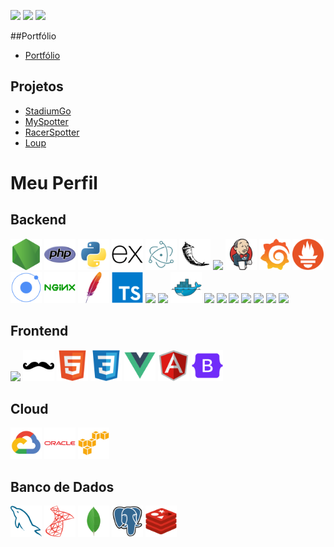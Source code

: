 
<div> 

  <a href="https://instagram.com/amdcampo" target="_blank"><img src="https://img.shields.io/badge/-Instagram-%23E4405F?style=for-the-badge&logo=instagram&logoColor=white" target="_blank"></a>
  <a href = "mailto:alex.mdcampo@gmail.com"><img src="https://img.shields.io/badge/-Gmail-%23333?style=for-the-badge&logo=gmail&logoColor=white" target="_blank"></a>
  <a href="https://www.linkedin.com/in/alexdelcampo/" target="_blank"><img src="https://img.shields.io/badge/-LinkedIn-%230077B5?style=for-the-badge&logo=linkedin&logoColor=white" target="_blank"></a> 

##Portfólio
- [Portfólio](https://alexcampo.tech/)

## Projetos
- [StadiumGo](https://stadiumgo.io/)
- [MySpotter](https://myspotter.app/)
- [RacerSpotter](https://racerspotter.app/)
- [Loup](https://louphub.com.br/)

# Meu Perfil

## Backend
<img src="https://raw.githubusercontent.com/devicons/devicon/master/icons/nodejs/nodejs-original.svg" height="50">
<img src="https://raw.githubusercontent.com/devicons/devicon/master/icons/php/php-original.svg" height="50">
<img src="https://raw.githubusercontent.com/devicons/devicon/master/icons/python/python-original.svg" height="50">
<img src="https://raw.githubusercontent.com/devicons/devicon/master/icons/express/express-original.svg" height="50">
<img src="https://raw.githubusercontent.com/devicons/devicon/master/icons/electron/electron-original.svg" height="50">
<img src="https://raw.githubusercontent.com/devicons/devicon/master/icons/flask/flask-original.svg" height="50">
<img src="https://seeklogo.com/images/K/kibana-logo-3CB40921E7-seeklogo.com.png" height="50">
<img src="https://raw.githubusercontent.com/devicons/devicon/master/icons/jenkins/jenkins-original.svg" height="50">
<img src="https://raw.githubusercontent.com/devicons/devicon/master/icons/grafana/grafana-original.svg" height="50">
<img src="https://raw.githubusercontent.com/devicons/devicon/master/icons/prometheus/prometheus-original.svg" height="50">
<img src="https://raw.githubusercontent.com/devicons/devicon/master/icons/ionic/ionic-original.svg" height="50">
<img src="https://raw.githubusercontent.com/devicons/devicon/master/icons/nginx/nginx-original.svg" height="50">
<img src="https://raw.githubusercontent.com/devicons/devicon/master/icons/apache/apache-original.svg" height="50">
<img src="https://raw.githubusercontent.com/devicons/devicon/master/icons/typescript/typescript-original.svg" height="50">
<img src="https://cdn.worldvectorlogo.com/logos/metatrader-5.svg" height="50">
<img src="https://upload.wikimedia.org/wikipedia/commons/thumb/e/e8/Binance_Logo.svg/2048px-Binance_Logo.svg.png" height="50">
<img src="https://raw.githubusercontent.com/devicons/devicon/master/icons/docker/docker-original.svg" height="50">
<img src="https://img2.gratispng.com/20180502/ozq/kisspng-owasp-zap-vulnerability-penetration-test-proxy-ser-web-application-5aea65947a30d0.0276627015253108685005.jpg" height="50">
<img src="https://seeklogo.com/images/S/sensedia-logo-8806D55916-seeklogo.com.gif" height="50">
<img src="https://avatars.githubusercontent.com/u/17337011" height="50">
<img src="https://owasp.org/assets/images/logo.svg" height="50">
<img src="https://companieslogo.com/img/orig/NEWR-de5fcb2e.png?t=1681801483" height="50">
<img src="https://seeklogo.com/images/E/ethers-logo-D5B86204D8-seeklogo.com.png" height="50">
<img src="https://cordova.apache.org/static/img/cordova_bot.png" height="50">

## Frontend
<img src="https://cdn.icon-icons.com/icons2/2107/PNG/512/file_type_ejs_icon_130626.png" height="50">
<img src="https://raw.githubusercontent.com/devicons/devicon/master/icons/handlebars/handlebars-original.svg" height="50">
<img src="https://raw.githubusercontent.com/devicons/devicon/master/icons/html5/html5-original.svg" height="50">
<img src="https://raw.githubusercontent.com/devicons/devicon/master/icons/css3/css3-original.svg" height="50">
<img src="https://raw.githubusercontent.com/devicons/devicon/master/icons/vuejs/vuejs-original.svg" height="50">
<img src="https://raw.githubusercontent.com/devicons/devicon/master/icons/angularjs/angularjs-original.svg" height="50">
<img src="https://raw.githubusercontent.com/devicons/devicon/master/icons/bootstrap/bootstrap-plain.svg" height="50">

## Cloud
<img src="https://raw.githubusercontent.com/devicons/devicon/master/icons/googlecloud/googlecloud-original.svg" height="50">
<img src="https://raw.githubusercontent.com/devicons/devicon/master/icons/oracle/oracle-original.svg" height="50">
<img src="https://raw.githubusercontent.com/devicons/devicon/master/icons/amazonwebservices/amazonwebservices-original.svg" height="50">

## Banco de Dados
<img src="https://raw.githubusercontent.com/devicons/devicon/master/icons/mysql/mysql-original.svg" height="50">
<img src="https://raw.githubusercontent.com/devicons/devicon/master/icons/microsoftsqlserver/microsoftsqlserver-plain.svg" height="50">
<img src="https://raw.githubusercontent.com/devicons/devicon/master/icons/mongodb/mongodb-original.svg" height="50">
<img src="https://raw.githubusercontent.com/devicons/devicon/master/icons/postgresql/postgresql-original.svg" height="50">
<img src="https://raw.githubusercontent.com/devicons/devicon/master/icons/redis/redis-original.svg" height="50">

</div>
